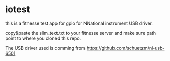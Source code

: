 iotest
======

this is a fitnesse test app for gpio for NNational instrument USB driver.

copy&paste the slim_text.txt to your fitnesse server and make sure path point to where you cloned this repo.

The USB driver used is comming from https://github.com/schuetzm/ni-usb-6501

